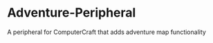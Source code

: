 Adventure-Peripheral
====================

A peripheral for ComputerCraft that adds adventure map functionality